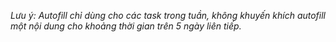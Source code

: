 *Lưu ý: Autofill chỉ dùng cho các task trong tuần, không khuyến khích autofill một nội dung cho khoảng thời gian trên 5
ngày liên tiếp.*
